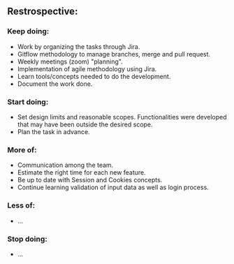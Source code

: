 ## Restrospective:

### Keep doing:
- Work by organizing the tasks through Jira.
- Gitflow methodology to manage branches, merge and pull request.
- Weekly meetings (zoom) "planning".
- Implementation of agile methodology using Jira.
- Learn tools/concepts needed to do the development.
- Document the work done.

### Start doing:
- Set design limits and reasonable scopes. Functionalities were developed that may have been outside the desired scope.
- Plan the task in advance.

### More of:
- Communication among the team.
- Estimate the right time for each new feature.
- Be up to date with Session and Cookies concepts.
- Continue learning validation of input data as well as login process.

### Less of:
- ...

### Stop doing:
- ...